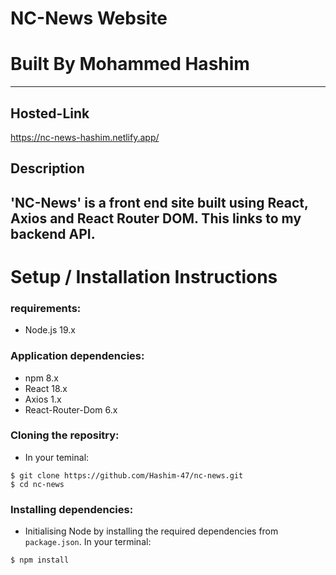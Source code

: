 # **NC-News Website**

# **Built By Mohammed Hashim**

---

## **Hosted-Link**

https://nc-news-hashim.netlify.app/

## **Description**

## 'NC-News' is a front end site built using React, Axios and React Router DOM. This links to my backend API.

# **Setup / Installation Instructions**

### **requirements:**

- Node.js 19.x

### **Application dependencies:**


- npm 8.x
- React 18.x
- Axios 1.x
- React-Router-Dom 6.x
  
  
### **Cloning the repositry:**
- In your teminal:
```
$ git clone https://github.com/Hashim-47/nc-news.git
$ cd nc-news
```
### **Installing dependencies:**
- Initialising Node by installing the required dependencies from `package.json`. In your terminal:
```
$ npm install
```
